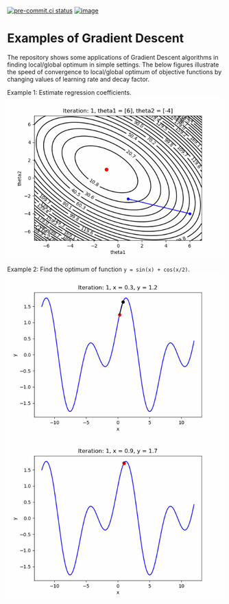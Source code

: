 [![pre-commit.ci status](https://results.pre-commit.ci/badge/github/mtrihoang/gradient_descent/main.svg)](https://results.pre-commit.ci/latest/github/mtrihoang/gradient_descent/main)
[![image](https://img.shields.io/badge/code%20style-black-000000.svg)](https://github.com/psf/black)

# Examples of Gradient Descent

The repository shows some applications of Gradient Descent algorithms in finding
local/global optimum in simple settings. The below figures illustrate the speed of
convergence to local/global optimum of objective functions by changing values of
learning rate and decay factor.

Example 1: Estimate regression coefficients.
![GD_with_momentum_1](./GD_without_momentum.gif)

Example 2: Find the optimum of function `y = sin(x) + cos(x/2)`.
![GD_with_momentum_2](./GD_with_momentum_2.gif)
![GD_with_momentum_1](./GD_with_momentum_1.gif)
